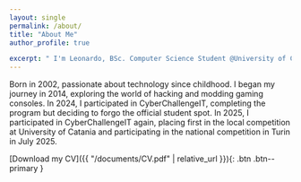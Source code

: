 ```yaml
---
layout: single
permalink: /about/
title: "About Me"
author_profile: true

excerpt: " I'm Leonardo, BSc. Computer Science Student @University of Catania, passionate about cybersecurity, embedded systems and metal music."
---
```


 Born in 2002, passionate about technology since childhood. I began my journey in 2014, exploring the world of hacking and modding gaming consoles. In 2024, I participated in CyberChallengeIT, completing the program but deciding to forgo the official student spot. In 2025, I participated in CyberChallengeIT again, placing first in the local competition at University of Catania and participating in the national competition in Turin in July 2025.

[Download my CV]({{ "/documents/CV.pdf" | relative_url }}){: .btn .btn--primary }